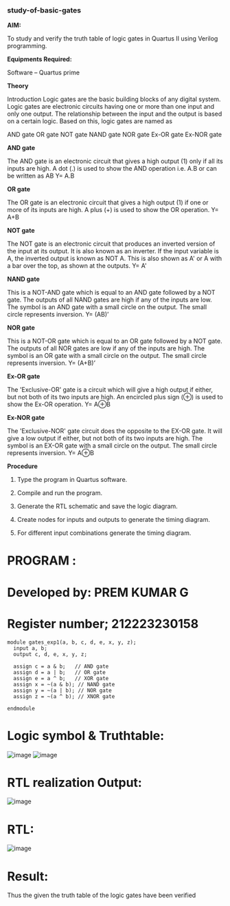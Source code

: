 ### study-of-basic-gates

**AIM:** 

To study and verify the truth table of logic gates in Quartus II using Verilog programming.

**Equipments Required:**

Software – Quartus prime 

**Theory**

Introduction Logic gates are the basic building blocks of any digital system. Logic gates are electronic circuits having one or more than one input and only one output. The relationship between the input and the output is based on a certain logic. Based on this, logic gates are named as

AND gate OR gate NOT gate NAND gate NOR gate Ex-OR gate Ex-NOR gate

**AND gate**

The AND gate is an electronic circuit that gives a high output (1) only if all its inputs are high. A dot (.) is used to show the AND operation i.e. A.B or can be written as AB
Y= A.B

**OR gate** 

The OR gate is an electronic circuit that gives a high output (1) if one or more of its inputs are high. A plus (+) is used to show the OR operation.
Y= A+B

**NOT gate**

The NOT gate is an electronic circuit that produces an inverted version of the input at its output. It is also known as an inverter. If the input variable is A, the inverted output is known as NOT A. This is also shown as A' or A with a bar over the top, as shown at the outputs.
Y= A'

**NAND gate**

This is a NOT-AND gate which is equal to an AND gate followed by a NOT gate. The outputs of all NAND gates are high if any of the inputs are low. The symbol is an AND gate with a small circle on the output. The small circle represents inversion.
Y= (AB)’

**NOR gate**

This is a NOT-OR gate which is equal to an OR gate followed by a NOT gate. The outputs of all NOR gates are low if any of the inputs are high. The symbol is an OR gate with a small circle on the output. The small circle represents inversion.
Y= (A+B)’

**Ex-OR gate**

The 'Exclusive-OR' gate is a circuit which will give a high output if either, but not both of its two inputs are high. An encircled plus sign (⊕) is used to show the Ex-OR operation.
Y= A⊕B

**Ex-NOR gate**

The 'Exclusive-NOR' gate circuit does the opposite to the EX-OR gate. It will give a low output if either, but not both of its two inputs are high. The symbol is an EX-OR gate with a small circle on the output. The small circle represents inversion.
Y= A⊕B

**Procedure** 

1.	Type the program in Quartus software.

2.	Compile and run the program.

3.	Generate the RTL schematic and save the logic diagram.

4.	Create nodes for inputs and outputs to generate the timing diagram.

5.	For different input combinations generate the timing diagram.


# PROGRAM :
# Developed by: PREM KUMAR G
# Register number; 212223230158
```
module gates_exp1(a, b, c, d, e, x, y, z);
  input a, b;
  output c, d, e, x, y, z;

  assign c = a & b;   // AND gate
  assign d = a | b;   // OR gate
  assign e = a ^ b;   // XOR gate
  assign x = ~(a & b); // NAND gate
  assign y = ~(a | b); // NOR gate
  assign z = ~(a ^ b); // XNOR gate

endmodule

```

# Logic symbol & Truthtable:
![image](https://github.com/arbasil05/study-of-basic-gates/assets/144218037/e7d4403c-9ae7-46ee-a8e9-24da4cfccb7c)
![image](https://github.com/arbasil05/study-of-basic-gates/assets/144218037/b641689f-1c38-4ac5-9bde-6e3b4b8da819)

# RTL realization Output:
![image](https://github.com/arbasil05/study-of-basic-gates/assets/144218037/9d62d15b-daf3-4805-95df-73734e5d3162)

# RTL:
![image](https://github.com/arbasil05/study-of-basic-gates/assets/144218037/eef17cc9-d18d-4d55-a9d5-7f2c849d24dd)


# Result:
Thus the given the truth table of the logic gates have been verified


